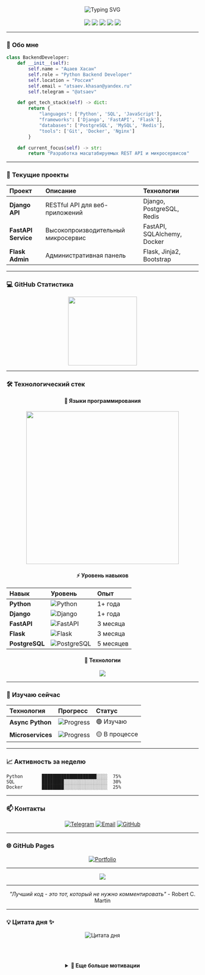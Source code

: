 <div align="center">
  <img src="https://readme-typing-svg.herokuapp.com?font=Fira+Code&size=35&duration=4000&pause=1000&color=3776AB&center=true&vCenter=true&width=600&lines=Привет+👋;Я+Python+Backend+Developer;Добро+пожаловать!" alt="Typing SVG" />
</div>

<br/>

<div align="center">
  <img src="https://img.shields.io/badge/Python-3776AB?style=for-the-badge&logo=python&logoColor=white" />
  <img src="https://img.shields.io/badge/Django-092E20?style=for-the-badge&logo=django&logoColor=white" />
  <img src="https://img.shields.io/badge/FastAPI-009688?style=for-the-badge&logo=fastapi&logoColor=white" />
  <img src="https://img.shields.io/badge/PostgreSQL-336791?style=for-the-badge&logo=postgresql&logoColor=white" />
  <img src="https://img.shields.io/badge/Flask-000000?style=for-the-badge&logo=flask&logoColor=white" />
</div>

---

### 🐍 **Обо мне**

```python
class BackendDeveloper:
    def __init__(self):
        self.name = "Ацаев Хасан"
        self.role = "Python Backend Developer"
        self.location = "Россия"
        self.email = "atsaev.khasan@yandex.ru"
        self.telegram = "@atsaev"

    def get_tech_stack(self) -> dict:
        return {
            "languages": ['Python', 'SQL', 'JavaScript'],
            "frameworks": ['Django', 'FastAPI', 'Flask'],
            "databases": ['PostgreSQL', 'MySQL', 'Redis'],
            "tools": ['Git', 'Docker', 'Nginx']
        }

    def current_focus(self) -> str:
        return "Разработка масштабируемых REST API и микросервисов"
```

---

### 🚀 **Текущие проекты**

<div align="center">

| **Проект** | **Описание** | **Технологии** |
|:-----------|:-------------|:---------------|
| **Django API** | RESTful API для веб-приложений | Django, PostgreSQL, Redis |
| **FastAPI Service** | Высокопроизводительный микросервис | FastAPI, SQLAlchemy, Docker |
| **Flask Admin** | Административная панель | Flask, Jinja2, Bootstrap |

</div>

---

### 💻 **GitHub Статистика**

<div align="center">
  <img height="180em" src="https://github-readme-stats.vercel.app/api/top-langs/?username=atsaev&layout=compact&theme=radical&hide_border=true&langs_count=8" />
</div>

---

### 🛠️ **Технологический стек**

<div align="center">

#### **🐍 Языки программирования**
<p align="center">
  <img src="https://github-readme-stats.vercel.app/api/top-langs/?username=atsaev&layout=compact&theme=radical&hide_border=true&langs_count=8&hide_title=true" width="400" />
</p>

#### **⚡ Уровень навыков**
<div align="center">

| **Навык** | **Уровень** | **Опыт** |
|:----------|:------------|:---------|
| **Python** | ![Python](https://img.shields.io/badge/-Intermediate-00ff00?style=flat&logo=python&logoColor=white) | 1+ года |
| **Django** | ![Django](https://img.shields.io/badge/-Newbie-0099ff?style=flat&logo=django&logoColor=white) | 1+ года |
| **FastAPI** | ![FastAPI](https://img.shields.io/badge/-Newbie-009688?style=flat&logo=fastapi&logoColor=white) | 3 месяца |
| **Flask** | ![Flask](https://img.shields.io/badge/-Newbie-ff9900?style=flat&logo=flask&logoColor=white) | 3 месяца |
| **PostgreSQL** | ![PostgreSQL](https://img.shields.io/badge/-Newbie-336791?style=flat&logo=postgresql&logoColor=white) | 5 месяцев |

</div>

#### **🎨 Технологии**
<p align="center">
  <img src="https://skillicons.dev/icons?i=python,django,flask,fastapi,postgresql,mysql,redis,docker,git,nginx&theme=dark" />
</p>

</div>

---

### 🎯 **Изучаю сейчас**

<div align="center">

| **Технология** | **Прогресс** | **Статус** |
|:---------------|:-------------|:-----------|
| **Async Python** | ![Progress](https://progress-bar.dev/75/) | 🟢 Изучаю |
| **Microservices** | ![Progress](https://progress-bar.dev/60/) | 🟡 В процессе |

</div>


---

### 📈 **Активность за неделю**

<!--START_SECTION:waka-->
```text
Python       ████████████████████░░░░  75%
SQL          ████████░░░░░░░░░░░░░░░░  30%
Docker       ████████░░░░░░░░░░░░░░░░  25%
```
<!--END_SECTION:waka-->

---

### 📫 **Контакты**

<div align="center">

[![Telegram](https://img.shields.io/badge/Telegram-2CA5E0?style=for-the-badge&logo=telegram&logoColor=white)](https://t.me/atsaev)
[![Email](https://img.shields.io/badge/Email-D14836?style=for-the-badge&logo=gmail&logoColor=white)](mailto:atsaev.khasan@yandex.ru)
[![GitHub](https://img.shields.io/badge/GitHub-100000?style=for-the-badge&logo=github&logoColor=white)](https://github.com/atsaev)

</div>

---

### 🌐 **GitHub Pages**

<div align="center">
  <a href="https://atsaev.github.io">
    <img src="https://img.shields.io/badge/Портфолио-00A98F?style=for-the-badge&logo=githubpages&logoColor=white" alt="Portfolio"/>
  </a>
</div>

---

<div align="center">
  <img src="https://capsule-render.vercel.app/api?type=waving&color=gradient&height=60&section=footer" />
</div>

---

<div align="center">
  <p><i>"Лучший код - это тот, который не нужно комментировать"</i> - Robert C. Martin</p>
</div>

---

### 💡 **Цитата дня** ✨

<div align="center">

  <!-- Анимированная цитата дня -->
  <img src="https://quotes-github-readme.vercel.app/api?type=horizontal&theme=radical&animation=true" alt="Цитата дня" />

  <br/><br/>

  <!-- Дополнительная мотивационная цитата -->
  <details>
    <summary><b>🎯 Еще больше мотивации</b></summary>
    <br/>
    <img src="https://quotes-github-readme.vercel.app/api?type=vertical&theme=dark&category=motivation" alt="Motivational quote" />
    <br/>
    <img src="https://quotes-github-readme.vercel.app/api?type=horizontal&theme=vue&category=programming" alt="Programming wisdom" />
  </details>

  <br/>
</div>
